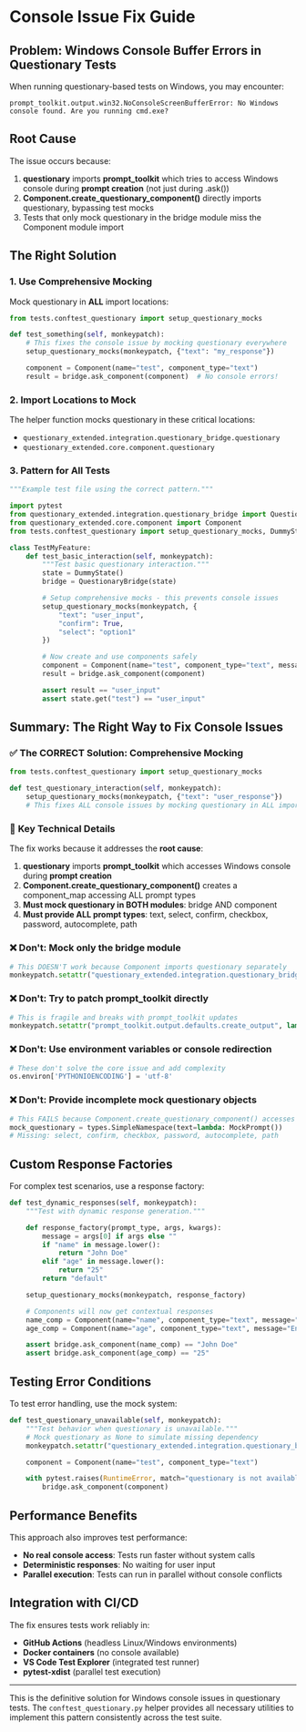 # Console Issue Fix Guide

## Problem: Windows Console Buffer Errors in Questionary Tests

When running questionary-based tests on Windows, you may encounter:

```
prompt_toolkit.output.win32.NoConsoleScreenBufferError: No Windows console found. Are you running cmd.exe?
```

## Root Cause

The issue occurs because:

1. **questionary** imports **prompt_toolkit** which tries to access Windows console during **prompt creation** (not just during .ask())
2. **Component.create_questionary_component()** directly imports questionary, bypassing test mocks
3. Tests that only mock questionary in the bridge module miss the Component module import

## The Right Solution

### 1. Use Comprehensive Mocking

Mock questionary in **ALL** import locations:

```python
from tests.conftest_questionary import setup_questionary_mocks

def test_something(self, monkeypatch):
    # This fixes the console issue by mocking questionary everywhere
    setup_questionary_mocks(monkeypatch, {"text": "my_response"})

    component = Component(name="test", component_type="text")
    result = bridge.ask_component(component)  # No console errors!
```

### 2. Import Locations to Mock

The helper function mocks questionary in these critical locations:

- `questionary_extended.integration.questionary_bridge.questionary`
- `questionary_extended.core.component.questionary`

### 3. Pattern for All Tests

```python
"""Example test file using the correct pattern."""

import pytest
from questionary_extended.integration.questionary_bridge import QuestionaryBridge
from questionary_extended.core.component import Component
from tests.conftest_questionary import setup_questionary_mocks, DummyState

class TestMyFeature:
    def test_basic_interaction(self, monkeypatch):
        """Test basic questionary interaction."""
        state = DummyState()
        bridge = QuestionaryBridge(state)

        # Setup comprehensive mocks - this prevents console issues
        setup_questionary_mocks(monkeypatch, {
            "text": "user_input",
            "confirm": True,
            "select": "option1"
        })

        # Now create and use components safely
        component = Component(name="test", component_type="text", message="Enter value:")
        result = bridge.ask_component(component)

        assert result == "user_input"
        assert state.get("test") == "user_input"
```

## Summary: The Right Way to Fix Console Issues

### ✅ **The CORRECT Solution: Comprehensive Mocking**

```python
from tests.conftest_questionary import setup_questionary_mocks

def test_questionary_interaction(self, monkeypatch):
    setup_questionary_mocks(monkeypatch, {"text": "user_response"})
    # This fixes ALL console issues by mocking questionary in ALL import locations
```

### 🔧 **Key Technical Details**

The fix works because it addresses the **root cause**:

1. **questionary** imports **prompt_toolkit** which accesses Windows console during **prompt creation**
2. **Component.create_questionary_component()** creates a component_map accessing ALL prompt types
3. **Must mock questionary in BOTH modules**: bridge AND component
4. **Must provide ALL prompt types**: text, select, confirm, checkbox, password, autocomplete, path

### ❌ Don't: Mock only the bridge module

```python
# This DOESN'T work because Component imports questionary separately
monkeypatch.setattr("questionary_extended.integration.questionary_bridge.questionary", mock_questionary)
```

### ❌ Don't: Try to patch prompt_toolkit directly

```python
# This is fragile and breaks with prompt_toolkit updates
monkeypatch.setattr("prompt_toolkit.output.defaults.create_output", lambda: mock_output)
```

### ❌ Don't: Use environment variables or console redirection

```python
# These don't solve the core issue and add complexity
os.environ['PYTHONIOENCODING'] = 'utf-8'
```

### ❌ Don't: Provide incomplete mock questionary objects

```python
# This FAILS because Component.create_questionary_component() accesses all prompt types
mock_questionary = types.SimpleNamespace(text=lambda: MockPrompt())
# Missing: select, confirm, checkbox, password, autocomplete, path
```

## Custom Response Factories

For complex test scenarios, use a response factory:

```python
def test_dynamic_responses(self, monkeypatch):
    """Test with dynamic response generation."""

    def response_factory(prompt_type, args, kwargs):
        message = args[0] if args else ""
        if "name" in message.lower():
            return "John Doe"
        elif "age" in message.lower():
            return "25"
        return "default"

    setup_questionary_mocks(monkeypatch, response_factory)

    # Components will now get contextual responses
    name_comp = Component(name="name", component_type="text", message="Enter your name:")
    age_comp = Component(name="age", component_type="text", message="Enter your age:")

    assert bridge.ask_component(name_comp) == "John Doe"
    assert bridge.ask_component(age_comp) == "25"
```

## Testing Error Conditions

To test error handling, use the mock system:

```python
def test_questionary_unavailable(self, monkeypatch):
    """Test behavior when questionary is unavailable."""
    # Mock questionary as None to simulate missing dependency
    monkeypatch.setattr("questionary_extended.integration.questionary_bridge.questionary", None)

    component = Component(name="test", component_type="text")

    with pytest.raises(RuntimeError, match="questionary is not available"):
        bridge.ask_component(component)
```

## Performance Benefits

This approach also improves test performance:

- **No real console access**: Tests run faster without system calls
- **Deterministic responses**: No waiting for user input
- **Parallel execution**: Tests can run in parallel without console conflicts

## Integration with CI/CD

The fix ensures tests work reliably in:

- **GitHub Actions** (headless Linux/Windows environments)
- **Docker containers** (no console available)
- **VS Code Test Explorer** (integrated test runner)
- **pytest-xdist** (parallel test execution)

---

This is the definitive solution for Windows console issues in questionary tests. The `conftest_questionary.py` helper provides all necessary utilities to implement this pattern consistently across the test suite.
